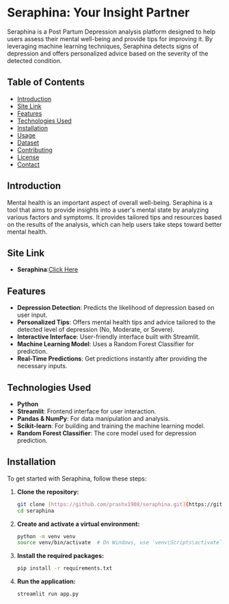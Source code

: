 # Seraphina: Your Insight Partner

Seraphina is a Post Partum Depression analysis platform designed to help users assess their mental well-being and provide tips for improving it. By leveraging machine learning techniques, Seraphina detects signs of depression and offers personalized advice based on the severity of the detected condition.

## Table of Contents

- [Introduction](#introduction)
- [Site Link](#SiteLink)
- [Features](#features)
- [Technologies Used](#technologies-used)
- [Installation](#installation)
- [Usage](#usage)
- [Dataset](#dataset)
- [Contributing](#contributing)
- [License](#license)
- [Contact](#contact)

## Introduction

Mental health is an important aspect of overall well-being. Seraphina is a tool that aims to provide insights into a user's mental state by analyzing various factors and symptoms. It provides tailored tips and resources based on the results of the analysis, which can help users take steps toward better mental health.

## Site Link
- **Seraphina**:[Click Here](https://seraphina.streamlit.app/)

## Features

- **Depression Detection**: Predicts the likelihood of depression based on user input.
- **Personalized Tips**: Offers mental health tips and advice tailored to the detected level of depression (No, Moderate, or Severe).
- **Interactive Interface**: User-friendly interface built with Streamlit.
- **Machine Learning Model**: Uses a Random Forest Classifier for prediction.
- **Real-Time Predictions**: Get predictions instantly after providing the necessary inputs.

## Technologies Used

- **Python**
- **Streamlit**: Frontend interface for user interaction.
- **Pandas & NumPy**: For data manipulation and analysis.
- **Scikit-learn**: For building and training the machine learning model.
- **Random Forest Classifier**: The core model used for depression prediction.

## Installation

To get started with Seraphina, follow these steps:

1. **Clone the repository:**
    ```bash
    git clone [https://github.com/prashx1908/seraphina.git](https://github.com/prashx1908/Seraphina.git)
    cd seraphina
    ```

2. **Create and activate a virtual environment:**
    ```bash
    python -m venv venv
    source venv/bin/activate  # On Windows, use `venv\Scripts\activate`
    ```

3. **Install the required packages:**
    ```bash
    pip install -r requirements.txt
    ```

4. **Run the application:**
    ```bash
    streamlit run app.py
   
